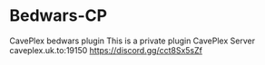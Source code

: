# Bedwars-CP
CavePlex bedwars plugin
This is a private plugin
CavePlex Server
caveplex.uk.to:19150
https://discord.gg/cct8Sx5sZf
